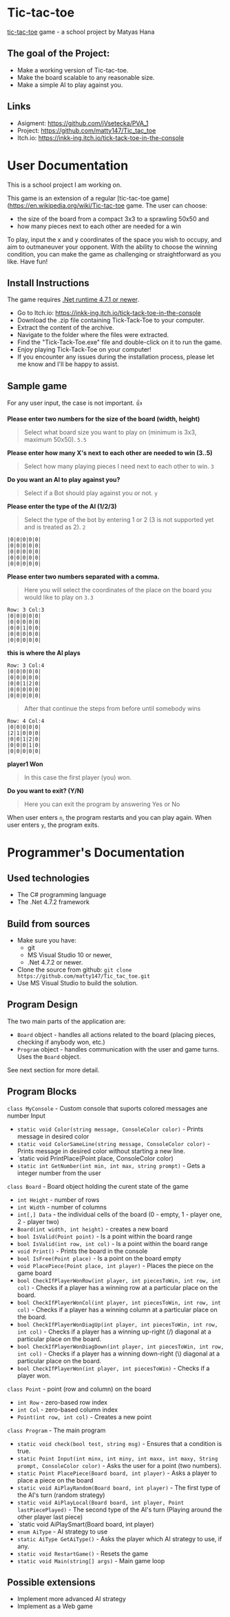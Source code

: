 # Tic-tac-toe

[tic-tac-toe](https://en.wikipedia.org/wiki/Tic-tac-toe) game - a school project by Matyas Hana

## The goal of the Project:

- Make a working version of Tic-tac-toe.
- Make the board scalable to any reasonable size.
- Make a simple AI to play against you.

## Links

- Asigment: https://github.com/jVsetecka/PVA_1
- Project: https://github.com/matty147/Tic_tac_toe
- Itch.io: https://inkk-ing.itch.io/tick-tack-toe-in-the-console

# User Documentation

This is a school project I am working on.

This game is an extension of a regular [tic-tac-toe game](https://en.wikipedia.org/wiki/Tic-tac-toe game. The user can choose: 

- the size of the board from a compact 3x3 to a sprawling 50x50 and
- how many pieces next to each other are needed for a win

To play, input the x and y coordinates of the space you wish to occupy, and aim to outmaneuver your opponent. 
With the ability to choose the winning condition, you can make the game as challenging or straightforward as you like. 
Have fun!

## Install Instructions

The game requires [.Net runtime 4.7.1 or newer](https://dotnet.microsoft.com/en-us/download/dotnet-framework).

* Go to Itch.io: https://inkk-ing.itch.io/tick-tack-toe-in-the-console
* Download the .zip file containing Tick-Tack-Toe to your computer.
* Extract the content of the archive.
* Navigate to the folder where the files were extracted.
* Find the "Tick-Tack-Toe.exe" file and double-click on it to run the game.
* Enjoy playing Tick-Tack-Toe on your computer!
* If you encounter any issues during the installation process, please let me know and I'll be happy to assist.

## Sample game
For any user input, the case is not important. :thumbsup:

**Please enter two numbers for the size of the board (width, height)**
> Select what board size you want to play on (minimum is 3x3, maximum 50x50). 
 `5.5`

**Please enter how many X's next to each other are needed to win (3..5)**
> Select how many playing pieces I need next to each other to win. 
 `3`

**Do you want an AI to play against you?**
> Select if a Bot should play against you or not.
 `y`

**Please enter the type of the AI (1/2/3)**
> Select the type of the bot by entering 1 or 2 (3 is not supported yet and is treated as 2). 
 `2`

```
|0|0|0|0|0|
|0|0|0|0|0|
|0|0|0|0|0|
|0|0|0|0|0|
|0|0|0|0|0|
```
**Please enter two numbers separated with a comma.**
> Here you will select the coordinates of the place on the board you would like to play on
`3.3`

```
Row: 3 Col:3
|0|0|0|0|0|
|0|0|0|0|0|
|0|0|1|0|0|
|0|0|0|0|0|
|0|0|0|0|0|
```
**this is where the AI plays**
```
Row: 3 Col:4
|0|0|0|0|0|
|0|0|0|0|0|
|0|0|1|2|0|
|0|0|0|0|0|
|0|0|0|0|0|
```
> After that continue the steps from before until somebody wins
```
Row: 4 Col:4
|0|0|0|0|0|
|2|1|0|0|0|
|0|0|1|2|0|
|0|0|0|1|0|
|0|0|0|0|0|
```
**player1 Won**
> In this case the first player (you) won.

**Do you want to exit? (Y/N)**
> Here you can exit the program by answering Yes or No

When user enters `n`, the program restarts and you can play again. 
When user enters `y`, the program exits.

# Programmer's Documentation

## Used technologies

- The C# programming language
- The .Net 4.7.2 framework

## Build from sources

- Make sure you have: 
  - git
  - MS Visual Studio 10 or newer, 
  - .Net 4.7.2 or newer.
- Clone the source from github: `git clone https://github.com/matty147/Tic_tac_toe.git`
- Use MS Visual Studio to build the solution.


## Program Design

The two main parts of the application are:

- `Board` object - handles all actions related to the board (placing pieces, checking if anybody won, etc.)
- `Program` object - handles communication with the user and game turns. Uses the `Board` object.

See next section for more detail.

## Program Blocks

`class MyConsole` - Custom console that suports colored messages ane number Input

- `static void Color(string message, ConsoleColor color)` - Prints message in desired color
- `static void ColorSameLine(string message, ConsoleColor color)` - Prints message in desired color without starting a new line.
- `static void PrintPlace(Point place, ConsoleColor color)
- `static int GetNumber(int min, int max, string prompt)` - Gets a integer number from the user
		
`class Board` - Board object holding the curent state of the game

- `int Height` - number of rows
- `int Width` - number of columns
- `int[,] Data` - the individual cells of the board (0 - empty, 1 - player one, 2 - player two)
- `Board(int width, int height)` - creates a new board
- `bool IsValid(Point point)` - Is a point within the board range
- `bool IsValid(int row, int col)` - Is a point within the board range
- `void Print()` - Prints the board in the console
- `bool IsFree(Point place)` - Is a point on the board empty
- `void PlacePiece(Point place, int player)` - Places the piece on the game board
- `bool CheckIfPlayerWonRow(int player, int piecesToWin, int row, int col)` - Checks if a player has a winning row at a particular place on the board. 
- `bool CheckIfPlayerWonCol(int player, int piecesToWin, int row, int col)` - Checks if a player has a winning column at a particular place on the board. 
- `bool CheckIfPlayerWonDiagUp(int player, int piecesToWin, int row, int col)` - Checks if a player has a winning up-right (/) diagonal at a particular place on the board. 
- `bool CheckIfPlayerWonDiagDown(int player, int piecesToWin, int row, int col)` - Checks if a player has a winning down-right (\\) diagonal at a particular place on the board. 
- `bool CheckIfPlayerWon(int player, int piecesToWin)` - Checks if a player won. 
		
`class Point` - point (row and column) on the board

- `int Row` - zero-based row index
- `int Col` - zero-based column index
- `Point(int row, int col)` - Creates a new point

`class Program` - The main program

- `static void check(bool test, string msg)` - Ensures that a condition is true.
- `static Point Input(int minx, int miny, int maxx, int maxy, String prompt, ConsoleColor color)` - Asks the user for a point (two numbers).
- `static Point PlacePiece(Board board, int player)` -  Asks a player to place a piece on the board
- `static void AiPlayRandom(Board board, int player)` - The first type of the AI's turn (random strategy)
- `static void AiPlayLocal(Board board, int player, Point lastPiecePlayed)` - The second type of the AI's turn (Playing around the other player last piece)
- `static void AiPlaySmart(Board board, int player)
- `enum AiType` - AI strategy to use
- `static AiType GetAiType()` - Asks the player which AI strategy to use, if any.
- `static void RestartGame()` - Resets the game
- `static void Main(string[] args)` - Main game loop


## Possible extensions

- Implement more advanced AI strategy
- Implement as a Web game
